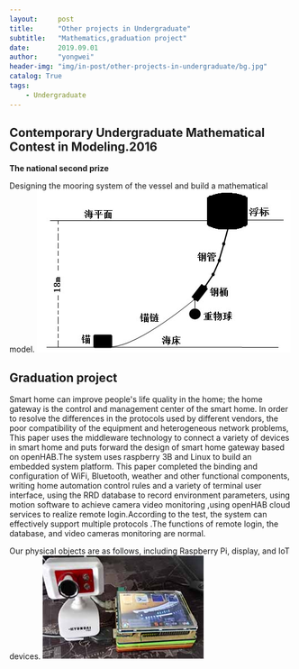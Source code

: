 ```yaml
---
layout:     post
title:      "Other projects in Undergraduate"
subtitle:   "Mathematics,graduation project"
date:       2019.09.01
author:     "yongwei"
header-img: "img/in-post/other-projects-in-undergraduate/bg.jpg"
catalog: True
tags:
    - Undergraduate
---
```


## Contemporary Undergraduate Mathematical Contest in Modeling.2016

**The national second prize**

Designing the mooring system of the vessel and build a mathematical model.
![](/img/in-post/other-projects-in-undergraduate/数学建模.jpg)

## Graduation project

Smart home can improve people's life quality in the home; the home gateway is the control and management center of the smart home. In order to resolve the differences in the protocols used by different vendors, the poor compatibility of the equipment and heterogeneous network problems, This paper uses the middleware technology to connect a variety of devices in smart home and puts forward the design of smart home gateway based on openHAB.The system uses raspberry 3B and Linux to build an embedded system platform. This paper completed the binding and configuration of WiFi, Bluetooth, weather and other functional components, writing home automation control rules and a variety of terminal user interface, using the RRD database to record environment parameters, using motion software to achieve camera video monitoring ,using openHAB cloud services to realize remote login.According to the test, the system can effectively support multiple protocols .The functions of remote login,  the database, and video cameras monitoring are normal.

Our physical objects are as follows, including Raspberry Pi, display, and IoT devices.
![](/img/in-post/other-projects-in-undergraduate/家庭网关.jpg)
